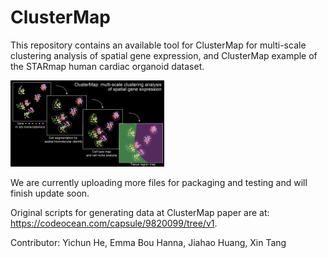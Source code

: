 # ClusterMap

This repository contains an available tool for ClusterMap for multi-scale clustering analysis of spatial gene expression, and ClusterMap example of the STARmap human cardiac organoid dataset.

<img src="./datasets/FeaturedImage.jpg" alt="FeaturedImage" style="zoom:24%;" />

We are currently uploading more files for packaging and testing and will finish update soon.



Original scripts for generating data at ClusterMap paper are at: https://codeocean.com/capsule/9820099/tree/v1.




Contributor: Yichun He, Emma Bou Hanna, Jiahao Huang, Xin Tang

